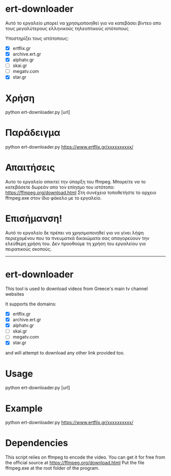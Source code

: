 ert-downloader
==============

Αυτό το εργαλείο μπορεί να χρησιμοποιηθεί για να κατεβάσει βίντεο απο τους μεγαλύτερους ελληνικούς τηλεοπτικούς ιστότοπους

Υποστηρίζει τους ιστότοπους:
 - [x] ertflix.gr
 - [x] archive.ert.gr
 - [x] alphatv.gr
 - [ ] skai.gr
 - [ ] megatv.com
 - [x] star.gr

Χρήση
=====

python ert-downloader.py [url]

Παράδειγμα
=======

python ert-downloader.py https://www.ertflix.gr/xxxxxxxxxx/

Απαιτήσεις
============

Αυτο το εργαλείο απαιτεί την ύπαρξη του ffmpeg. Μπορείτε να το κατεβάσετε δωρεάν απο τον επίησμο του ιστότοπο: https://ffmpeg.org/download.html
Στη συνέχεια τοποθετήστε το αρχειο ffmpeg.exe στον ίδιο φάκελο με το εργαλείο.

Επισήμανση!
==========

Αυτό το εργαλείο δε πρέπει να χρησιμοποιηθεί για να γίνει λήψη περιεχομένου που τα πνευματκά δικαιώματα σας απαγορεύουν την ελεύθερη χρήση του.
Δεν προοθούμε τη χρήση του εργαλείου για πειρατικούς σκοπούς.

_______________________________________
ert-downloader
==============

This tool is used to download videos from Greece's main tv channel websites

It supports the domains:
 - [x] ertflix.gr
 - [x] archive.ert.gr
 - [x] alphatv.gr
 - [ ] skai.gr
 - [ ] megatv.com
 - [x] star.gr

and will attempt to download any other link provided too.

Usage
=====

python ert-downloader.py [url]

Example
=======

python ert-downloader.py https://www.ertflix.gr/xxxxxxxxxx/

Dependencies
============

This script relies on ffmpeg to encode the video. You can get it for free from the official source at https://ffmpeg.org/download.html
Put the file ffmpeg.exe at the root folder of the program.
